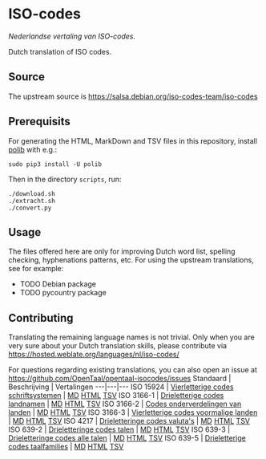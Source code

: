 # ISO-codes

_Nederlandse vertaling van ISO-codes._

Dutch translation of ISO codes.

## Source

The upstream source is https://salsa.debian.org/iso-codes-team/iso-codes

## Prerequisits

For generating the HTML, MarkDown and TSV files in this repository, install
[polib](https://pypi.org/project/polib/) with e.g.:

    sudo pip3 install -U polib

Then in the directory `scripts`, run:

    ./download.sh
    ./extracht.sh
    ./convert.py

## Usage

The files offered here are only for improving Dutch word list, spelling
checking, hyphenations patterns, etc. For using the upstream translations, see
for example:
- TODO Debian package
- TODO pycountry package

## Contributing

Translating the remaining language names is not trivial. Only when you are
very sure about your Dutch translation skills, please contribute via
https://hosted.weblate.org/languages/nl/iso-codes/

For questions regarding existing translations, you can also open an issue
at https://github.com/OpenTaal/opentaal-isocodes/issues
Standaard | Beschrijving | Vertalingen
---|---|---
ISO 15924 | [Vierletterige codes schriftsystemen](https://nl.wikipedia.org/wiki/ISO_15924) | [MD](iso_15924.md) [HTML](iso_15924.html) [TSV](iso_15924.tsv)
ISO 3166-1 | [Drieletterige codes landnamen](https://nl.wikipedia.org/wiki/ISO_3166-1) | [MD](iso_3166-1.md) [HTML](iso_3166-1.html) [TSV](iso_3166-1.tsv)
ISO 3166-2 | [Codes onderverdelingen van landen](https://nl.wikipedia.org/wiki/ISO_3166-2) | [MD](iso_3166-2.md) [HTML](iso_3166-2.html) [TSV](iso_3166-2.tsv)
ISO 3166-3 | [Vierletterige codes voormalige landen](https://nl.wikipedia.org/wiki/ISO_3166-3) | [MD](iso_3166-3.md) [HTML](iso_3166-3.html) [TSV](iso_3166-3.tsv)
ISO 4217 | [Drieletteringe codes valuta's](https://nl.wikipedia.org/wiki/ISO_4217) | [MD](iso_4217.md) [HTML](iso_4217.html) [TSV](iso_4217.tsv)
ISO 639-2 | [Drieletteringe codes talen](https://nl.wikipedia.org/wiki/ISO_639#ISO_639-2) | [MD](iso_639-2.md) [HTML](iso_639-2.html) [TSV](iso_639-2.tsv)
ISO 639-3 | [Drieletteringe codes alle talen](https://nl.wikipedia.org/wiki/ISO_639#ISO_639-3) | [MD](iso_639-3.md) [HTML](iso_639-3.html) [TSV](iso_639-3.tsv)
ISO 639-5 | [Drieletterige codes taalfamilies](https://en.wikipedia.org/wiki/ISO_639-5) | [MD](iso_639-5.md) [HTML](iso_639-5.html) [TSV](iso_639-5.tsv)
